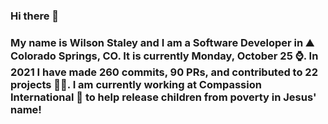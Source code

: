 ### Hi there 👋

### My name is Wilson Staley and I am a Software Developer in ⛰ Colorado Springs, CO.  It is currently Monday, October 25 ⌚. In 2021 I have made 260 commits, 90 PRs, and contributed to 22 projects 👨‍💻. I am currently working at Compassion International 🏢 to help release children from poverty in Jesus' name!